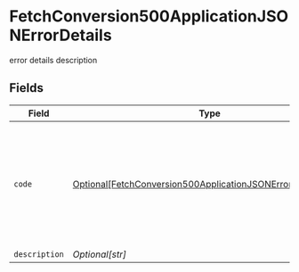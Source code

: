 # FetchConversion500ApplicationJSONErrorDetails

error details description


## Fields

| Field                                                                                                                                                                                                 | Type                                                                                                                                                                                                  | Required                                                                                                                                                                                              | Description                                                                                                                                                                                           |
| ----------------------------------------------------------------------------------------------------------------------------------------------------------------------------------------------------- | ----------------------------------------------------------------------------------------------------------------------------------------------------------------------------------------------------- | ----------------------------------------------------------------------------------------------------------------------------------------------------------------------------------------------------- | ----------------------------------------------------------------------------------------------------------------------------------------------------------------------------------------------------- |
| `code`                                                                                                                                                                                                | [Optional[FetchConversion500ApplicationJSONErrorDetailsCode]](../../models/errors/fetchconversion500applicationjsonerrordetailscode.md)                                                               | :heavy_minus_sign:                                                                                                                                                                                    | The detailed error code associated with HTTP status 500.<br/>* `fx_dependency_error`: Error happens when the service calls its dependencies.<br/>* `fx_uncategorized_error`: Service errors not categorized.<br/> |
| `description`                                                                                                                                                                                         | *Optional[str]*                                                                                                                                                                                       | :heavy_minus_sign:                                                                                                                                                                                    | Description of the error.                                                                                                                                                                             |